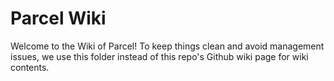 # Parcel Wiki

<!-- This is user-oriented wiki focusing on API documentation and Parcel usage, for developer-oriented wiki, see Azure DevOps. -->

Welcome to the Wiki of Parcel! To keep things clean and avoid management issues, we use this folder instead of this repo's Github wiki page for wiki contents.